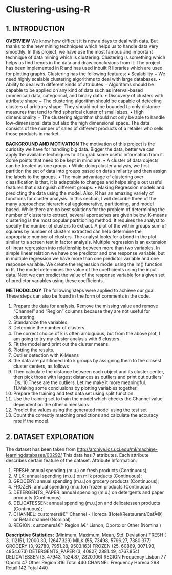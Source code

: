 # Clustering-using-R

## 1. INTRODUCTION

**OVERVIEW**
We know how difficult it is now a days to deal with data. But thanks to the new mining
techniques which helps us to handle data very smoothly.
In this project, we have use the most famous and important technique of data mining
which is clustering.
Clustering is something which helps us find trends in the data and draw conclusions
from it. The project has been implemented in R and has used inbuilt R libraries which
are used for plotting graphs.
Clustering has the following features:
• Scalability − We need highly scalable clustering algorithms to deal with large databases.
• Ability to deal with different kinds of attributes − Algorithms should be capable to be applied on any
kind of data such as interval-based (numerical) data, categorical, and binary data.
• Discovery of clusters with attribute shape − The clustering algorithm should be capable of detecting
clusters of arbitrary shape. They should not be bounded to only distance measures that tend to find
spherical cluster of small sizes.
• High dimensionality − The clustering algorithm should not only be able to handle low-dimensional data
but also the high dimensional space.
The data consists of the number of sales of different products of a retailer who sells
those products in market.

**BACKGROUND AND MOTIVATION**
The motivation of this project is the curiosity we have for handling big data.
Bigger the data, better we can apply the available techniques to it to grab some
useful information from it.
Some points that need to be kept in mind are:
• A cluster of data objects can be treated as one group.
• While doing cluster analysis, we first partition the set of data into groups based on data similarity and
then assign the labels to the groups.
• The main advantage of clustering over classification is that, it is adaptable to changes and helps single
out useful features that distinguish different groups.
• Making Regression models and predicting the data using the model.
Also, R has an amazing variety of functions for cluster analysis. In this section, I will
describe three of the many approaches: hierarchical agglomerative, partitioning, and
model based. While there are no best solutions for the problem of determining the
number of clusters to extract, several approaches are given below.
K-means clustering is the most popular partitioning method. It requires the analyst
to specify the number of clusters to extract. A plot of the within groups sum of
squares by number of clusters extracted can help determine the appropriate
number of clusters. The analyst looks for a bend in the plot similar to a screen test
in factor analysis.
Multiple regression is an extension of linear regression into relationship between
more than two variables. In simple linear relation we have one predictor and one
response variable, but in multiple regression we have more than one predictor
variable and one response variable.
We create the regression model using the lm() function in R. The model
determines the value of the coefficients using the input data. Next we can predict
the value of the response variable for a given set of predictor variables using these
coefficients.

**METHODOLOGY**
The following steps were applied to achieve our goal. These steps can also be found in the
form of comments in the code.
1. Prepare the data for analysis. Remove the missing value and remove “Channel” and
“Region” columns because they are not useful for clustering.
2. Standardize the variables.
3. Determine the number of clusters.
4. The correct choice of k is often ambiguous, but from the above plot, I am going to try
my cluster analysis with 6 clusters.
5. Fit the model and print out the cluster means.
6. Plotting the results.
7. Outlier detection with K-Means
8. the data are partitioned into k groups by assigning them to the closest cluster centers,
as follows
9. Then calculate the distance between each object and its cluster center, then pick those
with largest distances as outliers and print out outliers’ IDs.
10.These are the outliers. Let me make it more meaningful.
11.Making some conclusions by plotting variables together.
12. Prepare the training and test data set using split function
13. Use the training set to train the model which checks the Channel value dependent on
the other dimensions
14. Predict the values using the generated model using the test set
15. Count the correctly matching predictions and calculate the accuracy rate if the
model.

## 2. DATASET EXPLORATION

The dataset has been taken from http://archive.ics.uci.edu/ml/machine-learningdatabases/00292/
This data has 7 attributes. Each attribute describes certain feature of the dataset.
Attribute Information:
1) FRESH: annual spending (m.u.) on fresh products (Continuous);
2) MILK: annual spending (m.u.) on milk products (Continuous);
3) GROCERY: annual spending (m.u.)on grocery products (Continuous);
4) FROZEN: annual spending (m.u.)on frozen products (Continuous)
5) DETERGENTS_PAPER: annual spending (m.u.) on detergents and paper products
(Continuous)
6) DELICATESSEN: annual spending (m.u.)on and delicatessen products (Continuous);
7) CHANNEL: customersâ€™ Channel - Horeca (Hotel/Restaurant/CafÃ©) or Retail
channel (Nominal)
8) REGION: customersâ€™ Region â€“ Lisnon, Oporto or Other (Nominal)

**Descriptive Statistics:**
(Minimum, Maximum, Mean, Std. Deviation)
FRESH ( 3, 112151, 12000.30, 12647.329)
MILK (55, 73498, 5796.27, 7380.377)
GROCERY (3, 92780, 7951.28, 9503.163)
FROZEN (25, 60869, 3071.93, 4854.673)
DETERGENTS_PAPER (3, 40827, 2881.49, 4767.854)
DELICATESSEN (3, 47943, 1524.87, 2820.106)
REGION Frequency
Lisbon 77
Oporto 47
Other Region 316
Total 440
CHANNEL Frequency
Horeca 298
Retail 142
Total 440
